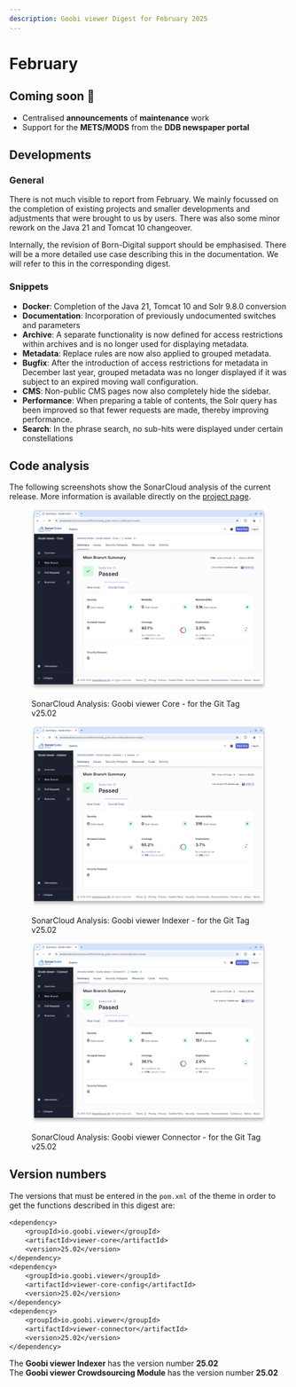 ```yaml
---
description: Goobi viewer Digest for February 2025
---
```


# February

## Coming soon :rocket:&#x20;

* Centralised **announcements** of **maintenance** work
* Support for the **METS/MODS** from the **DDB newspaper portal**

## Developments

### General

There is not much visible to report from February. We mainly focussed on the completion of existing projects and smaller developments and adjustments that were brought to us by users. There was also some minor rework on the Java 21 and Tomcat 10 changeover.

Internally, the revision of Born-Digital support should be emphasised. There will be a more detailed use case describing this in the documentation. We will refer to this in the corresponding digest.

### Snippets

* **Docker**: Completion of the Java 21, Tomcat 10 and Solr 9.8.0 conversion
* **Documentation**: Incorporation of previously undocumented switches and parameters
* **Archive**: A separate functionality is now defined for access restrictions within archives and is no longer used for displaying metadata.
* **Metadata**: Replace rules are now also applied to grouped metadata.
* **Bugfix**: After the introduction of access restrictions for metadata in December last year, grouped metadata was no longer displayed if it was subject to an expired moving wall configuration.
* **CMS**: Non-public CMS pages now also completely hide the sidebar.
* **Performance**: When preparing a table of contents, the Solr query has been improved so that fewer requests are made, thereby improving performance.
* **Search**: In the phrase search, no sub-hits were displayed under certain constellations

## Code analysis

The following screenshots show the SonarCloud analysis of the current release. More information is available directly on the [project page](https://sonarcloud.io/organizations/intranda/projects).

<figure><img src="../.gitbook/assets/25.02_sonar-core.png" alt=""><figcaption><p>SonarCloud Analysis: Goobi viewer Core - for the Git Tag v25.02</p></figcaption></figure>

<figure><img src="../.gitbook/assets/25.02_sonar-indexer.png" alt=""><figcaption><p>SonarCloud Analysis: Goobi viewer Indexer - for the Git Tag v25.02</p></figcaption></figure>

<figure><img src="../.gitbook/assets/25.02_sonar-connector.png" alt=""><figcaption><p>SonarCloud Analysis: Goobi viewer Connector - for the Git Tag v25.02</p></figcaption></figure>

## Version numbers&#x20;

The versions that must be entered in the `pom.xml` of the theme in order to get the functions described in this digest are:

```markup
<dependency>
    <groupId>io.goobi.viewer</groupId>
    <artifactId>viewer-core</artifactId>
    <version>25.02</version>
</dependency>
<dependency>
    <groupId>io.goobi.viewer</groupId>
    <artifactId>viewer-core-config</artifactId>
    <version>25.02</version>
</dependency>
<dependency>
    <groupId>io.goobi.viewer</groupId>
    <artifactId>viewer-connector</artifactId>
    <version>25.02</version>
</dependency>
```

The **Goobi viewer Indexer** has the version number **25.02**\
The **Goobi viewer Crowdsourcing Module** has the version number **25.02**
